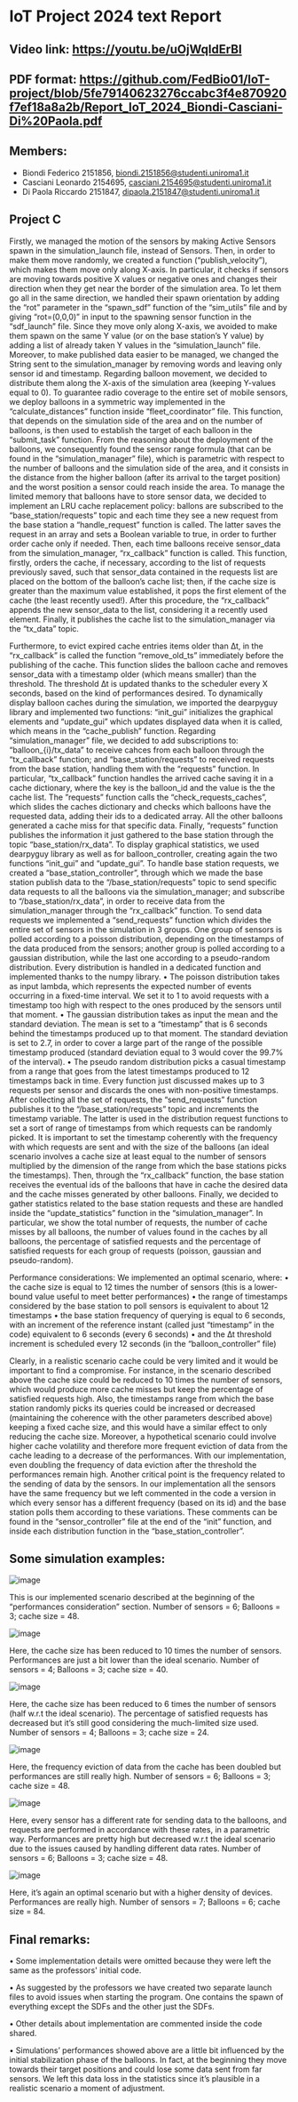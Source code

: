 # IoT Project 2024 text Report

## Video link: https://youtu.be/uOjWqldErBI

## PDF format: https://github.com/FedBio01/IoT-project/blob/5fe79140623276ccabc3f4e870920f7ef18a8a2b/Report_IoT_2024_Biondi-Casciani-Di%20Paola.pdf

## Members:
- Biondi Federico 2151856, biondi.2151856@studenti.uniroma1.it
- Casciani Leonardo 2154695, casciani.2154695@studenti.uniroma1.it
- Di Paola Riccardo 2151847, dipaola.2151847@studenti.uniroma1.it
## Project C

Firstly, we managed the motion of the sensors by making Active Sensors spawn in the simulation_launch file, instead of Sensors. Then, in order to make them move randomly, we created a function (“publish_velocity”), which makes them move only along X-axis. In particular, it checks if sensors are moving towards positive X values or negative ones and changes their direction when they get near the border of the simulation area.
To let them go all in the same direction, we handled their spawn orientation by adding the “rot” parameter in the “spawn_sdf” function of the “sim_utils” file and by giving “rot=(0,0,0)” in input to the spawning sensor function in the “sdf_launch” file.
Since they move only along X-axis, we avoided to make them spawn on the same Y value (or on the base station’s Y value) by adding a list of already taken Y values in the “simulation_launch” file.
Moreover, to make published data easier to be managed, we changed the String sent to the simulation_manager by removing words and leaving only sensor id and timestamp.
Regarding balloon movement, we decided to distribute them along the X-axis of the simulation area (keeping Y-values equal to 0). To guarantee radio coverage to the entire set of mobile sensors, we deploy balloons in a symmetric way implemented in the “calculate_distances” function inside “fleet_coordinator” file. This function, that depends on the simulation side of the area and on the number of balloons, is then used to establish the target of each balloon in the “submit_task” function.
From the reasoning about the deployment of the balloons, we consequently found the sensor range formula (that can be found in the “simulation_manager” file), which is parametric with respect to the number of balloons and the simulation side of the area, and it consists in the distance from the higher balloon (after its arrival to the target position) and the worst position a sensor could reach inside the area.
To manage the limited memory that balloons have to store sensor data, we decided to implement an LRU cache replacement policy: ballons are subscribed to the “base_station/requests” topic and each time they see a new request from the base station a “handle_request” function is called. The latter saves the request in an array and sets a Boolean variable to true, in order to further order cache only if needed. Then, each time balloons receive sensor_data from the simulation_manager, “rx_callback” function is called. This function, firstly, orders the cache, if necessary, according to the list of requests previously saved, such that sensor_data contained in the requests list are placed on the bottom of the balloon’s cache list; then, if the cache size is greater than the maximum value established, it pops the first element of the cache (the least recently used!). After this procedure, the “rx_callback” appends the new sensor_data to the list, considering it a recently used element. Finally, it publishes the cache list to the simulation_manager via the “tx_data” topic.

Furthermore, to evict expired cache entries items older than ∆t, in the “rx_callback” is called the function “remove_old_ts” immediately before the publishing of the cache. This function slides the balloon cache and removes sensor_data with a timestamp older (which means smaller) than the threshold. The threshold ∆t is updated thanks to the scheduler every X seconds, based on the kind of performances desired.
To dynamically display balloon caches during the simulation, we imported the dearpyguy library and implemented two functions: “init_gui” initializes the graphical elements and “update_gui” which updates displayed data when it is called, which means in the “cache_publish” function.
Regarding “simulation_manager” file, we decided to add subscriptions to: “balloon_{i}/tx_data” to receive cahces from each balloon through the “tx_callback” function; and “base_station/requests” to received requests from the base station, handling them with the “requests” function.
In particular, “tx_callback” function handles the arrived cache saving it in a cache dictionary, where the key is the balloon_id and the value is the the cache list.
The ”requests” function calls the “check_requests_caches”, which slides the caches dictionary and checks which balloons have the requested data, adding their ids to a dedicated array. All the other balloons generated a cache miss for that specific data. Finally, “requests” function publishes the information it just gathered to the base station through the topic “base_station/rx_data”.
To display graphical statistics, we used dearpyguy library as well as for balloon_controller, creating again the two functions “init_gui” and “update_gui”.
To handle base station requests, we created a “base_station_controller”, through which we made the base station publish data to the “/base_station/requests” topic to send specific data requests to all the balloons via the simulation_manager; and subscribe to “/base_station/rx_data”, in order to receive data from the simulation_manager through the “rx_callback” function.
To send data requests we implemented a “send_requests” function which divides the entire set of sensors in the simulation in 3 groups. One group of sensors is polled according to a poisson distribution, depending on the timestamps of the data produced from the sensors; another group is polled according to a gaussian distribution, while the last one according to a pseudo-random distribution. Every distribution is handled in a dedicated function and implemented thanks to the numpy library. 
•	The poisson distribution takes as input lambda, which represents the expected number of events occurring in a fixed-time interval. We set it to 1 to avoid requests with a timestamp too high with respect to the ones produced by the sensors until that moment.
•	The gaussian distribution takes as input the mean and the standard deviation. The mean is set to a “timestamp” that is 6 seconds behind the timestamps produced up to that moment. The standard deviation is set to 2.7, in order to cover a large part of the range of the possible timestamp produced (standard deviation equal to 3 would cover the 99.7% of the interval).
•	The pseudo random distribution picks a casual timestamp from a range that goes from the latest timestamps produced to 12 timestamps back in time.
Every function just discussed makes up to 3 requests per sensor and discards the ones with non-positive timestamps.
After collecting all the set of requests, the “send_requests” function publishes it to the “/base_station/requests” topic and increments the timestamp variable. The latter is used in the distribution request functions to set a sort of range of timestamps from which requests can be randomly picked. It is important to set the timestamp coherently with the frequency with which requests are sent and with the size of the balloons (an ideal scenario involves a cache size at least equal to the number of sensors multiplied by the dimension of the range from which the base stations picks the timestamps).
Then, through the “rx_callback” function, the base station receives the eventual ids of the balloons that have in cache the desired data and the cache misses generated by other balloons.
Finally, we decided to gather statistics related to the base station requests and these are handled inside the “update_statistics” function in the “simulation_manager”. In particular, we show the total number of requests, the number of cache misses by all balloons, the number of values found in the caches by all balloons, the percentage of satisfied requests and the percentage of satisfied requests for each group of requests (poisson, gaussian and pseudo-random).

Performance considerations:
We implemented an optimal scenario, where:
•	the cache size is equal to 12 times the number of sensors (this is a lower-bound value useful to meet better performances)
•	the range of timestamps considered by the base station to poll sensors is equivalent to about 12 timestamps
•	the base station frequency of querying is equal to 6 seconds, with an increment of the reference instant (called just “timestamp” in the code) equivalent to 6 seconds (every 6 seconds)
•	and the ∆t threshold increment is scheduled every 12 seconds (in the “balloon_controller” file)

Clearly, in a realistic scenario cache could be very limited and it would be important to find a compromise. For instance, in the scenario described above the cache size could be reduced to 10 times the number of sensors, which would produce more cache misses but keep the percentage of satisfied requests high.
Also, the timestamps range from which the base station randomly picks its queries could be increased or decreased (maintaining the coherence with the other parameters described above) keeping a fixed cache size, and this would have a similar effect to only reducing the cache size.
Moreover, a hypothetical scenario could involve higher cache volatility and therefore more frequent eviction of data from the cache leading to a decrease of the performances. With our implementation, even doubling the frequency of data eviction after the threshold the performances remain high.
Another critical point is the frequency related to the sending of data by the sensors. In our implementation all the sensors have the same frequency but we left commented in the code a version in which every sensor has a different frequency (based on its id) and the base station polls them according to these variations. These comments can be found in the “sensor_controller” file at the end of the “init” function, and inside each distribution function in the “base_station_controller”.






## Some simulation examples:

![image](https://github.com/FedBio01/IoT-project/assets/118269653/9200372b-8691-4fa1-9adb-0c6518b9c4a1)

This is our implemented scenario described at the beginning of the “performances consideration” section. Number of sensors = 6; Balloons = 3; cache size = 48.

![image](https://github.com/FedBio01/IoT-project/assets/118269653/ca2a0645-19bc-47d3-a57d-d40b0d9e3c06)

Here, the cache size has been reduced to 10 times the number of sensors. Performances are just a bit lower than the ideal scenario. Number of sensors = 4; Balloons = 3; cache size = 40.

![image](https://github.com/FedBio01/IoT-project/assets/118269653/4c41a625-230b-420b-b106-2b4f38b28c20)

Here, the cache size has been reduced to 6 times the number of sensors (half w.r.t the ideal scenario). The percentage of satisfied requests has decreased but it’s still good considering the much-limited size used. Number of sensors = 4; Balloons = 3; cache size = 24.

![image](https://github.com/FedBio01/IoT-project/assets/118269653/1e226c96-23bf-4349-b3e1-ab1f78a4a585)

Here, the frequency eviction of data from the cache has been doubled but performances are still really high. Number of sensors = 6; Balloons = 3; cache size = 48.

![image](https://github.com/FedBio01/IoT-project/assets/118269653/00a83c80-6f1f-4df5-a436-7f2551ac1b0b)

Here, every sensor has a different rate for sending data to the balloons, and requests are performed in accordance with these rates, in a parametric way. Performances are pretty high but decreased w.r.t the ideal scenario due to the issues caused by handling different data rates.
Number of sensors = 6; Balloons = 3; cache size = 48.

![image](https://github.com/FedBio01/IoT-project/assets/118269653/07da5b22-f392-4aa3-8fbe-cc0268fb2487)

Here, it’s again an optimal scenario but with a higher density of devices. Performances are really high. Number of sensors = 7; Balloons = 6; cache size = 84.





## Final remarks:
•	Some implementation details were omitted because they were left the same as the professors' initial code.

•	As suggested by the professors we have created two separate launch files to avoid issues when starting the program. One contains the spawn of everything except the SDFs and the other just the SDFs.

•	Other details about implementation are commented inside the code shared.

•	Simulations’ performances showed above are a little bit influenced by the initial stabilization phase of the balloons. In fact, at the beginning they move towards their target positions and could lose some data sent from far sensors. We left this data loss in the statistics since it’s plausible in a realistic scenario a moment of adjustment.

